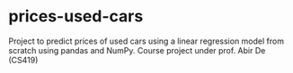 # prices-used-cars
Project to predict prices of used cars using a linear regression model from scratch using pandas and NumPy. Course project under prof. Abir De (CS419)
